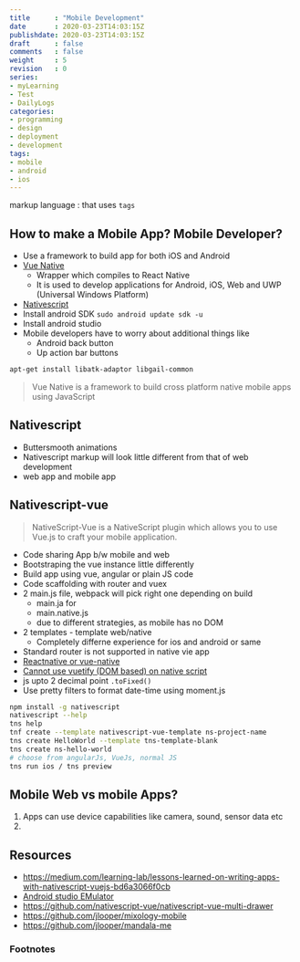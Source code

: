 ```yaml
---
title      : "Mobile Development"
date       : 2020-03-23T14:03:15Z
publishdate: 2020-03-23T14:03:15Z
draft      : false
comments   : false
weight     : 5
revision   : 0
series:
- myLearning
- Test
- DailyLogs
categories:
- programming
- design
- deployment
- development
tags:
- mobile
- android
- ios
---
```


markup language
: that uses `tags`

## How to make a Mobile App? Mobile Developer?

* Use a framework to build app for both iOS and Android
* [Vue Native](https://vue-native.io/)
  * Wrapper which compiles to React Native
  * It is used to develop applications for Android, iOS, Web and UWP (Universal Windows Platform)
* [Nativescript](https://www.nativescript.org/)
* Install android SDK `sudo android update sdk -u`
* Install android studio
* Mobile developers have to worry about additional things like
  * Android back button
  * Up action bar buttons

```sh
apt-get install libatk-adaptor libgail-common

```

> Vue Native is a framework to build cross platform native mobile apps using JavaScript

## Nativescript

* Buttersmooth animations
* Nativescript markup will look little different from that of web development
* web app and mobile app

## Nativescript-vue

> NativeScript-Vue is a NativeScript plugin which allows you to use Vue.js to craft your mobile application.

* Code sharing App b/w mobile and web
* Bootstraping the vue instance little differently
* Build app using vue, angular or plain JS code
* Code scaffolding with router and vuex
* 2 main.js file, webpack will pick right one depending on build
  * main.ja for
  * main.native.js
  * due to different strategies, as mobile has no DOM
* 2 templates - template web/native
  * Completely differne experience for ios and android or same
* Standard router is not supported in native vie app
* [Reactnative or vue-native](https://stackoverflow.com/questions/53867122/which-is-better-vue-native-or-nativescript-vue)
* [Cannot use vuetify (DOM based) on native script](https://stackoverflow.com/questions/58962933/can-i-use-vuetify-in-nativescript-vue)
* js upto 2 decimal point `.toFixed()`
* Use pretty filters to format date-time using moment.js

```sh
npm install -g nativescript
nativescript --help
tns help
tnf create --template nativescript-vue-template ns-project-name
tns create HelloWorld --template tns-template-blank
tns create ns-hello-world
# choose from angularJs, VueJs, normal JS
tns run ios / tns preview

```

## Mobile Web vs mobile Apps?

1. Apps can use device capabilities like camera, sound, sensor data etc
2.

## Resources

* https://medium.com/learning-lab/lessons-learned-on-writing-apps-with-nativescript-vuejs-bd6a3066f0cb
* [Android studio EMulator](https://developer.android.com/studio/run/emulator)
* https://github.com/nativescript-vue/nativescript-vue-multi-drawer
* https://github.com/jlooper/mixology-mobile
* https://github.com/jlooper/mandala-me


### Footnotes

[^1]:
[^2]:
